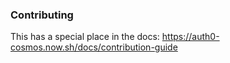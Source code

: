 ### Contributing

This has a special place in the docs: https://auth0-cosmos.now.sh/docs/contribution-guide
